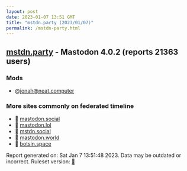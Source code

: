 ```yaml
---
layout: post
date: 2023-01-07 13:51 GMT
title: "mstdn.party (2023/01/07)"
permalink: /mstdn-party.html
---
```



## [mstdn.party](https://mstdn.party) - Mastodon 4.0.2 (reports 21363 users)

### Mods
 * @jonah@neat.computer

### More sites commonly on federated timeline

* 🐘 [mastodon.social](/mastodon-social.html)
* 🐘 [mastodon.lol](/mastodon-lol.html)
* 🐘 [mstdn.social](/mstdn-social.html)
* 🐘 [mastodon.world](/mastodon-world.html)
* 🐘 [botsin.space](/botsin-space.html)

Report generated on: Sat Jan  7 13:51:48 2023. Data may be outdated or incorrect.
Ruleset version: [🏀](/version-basketball)
